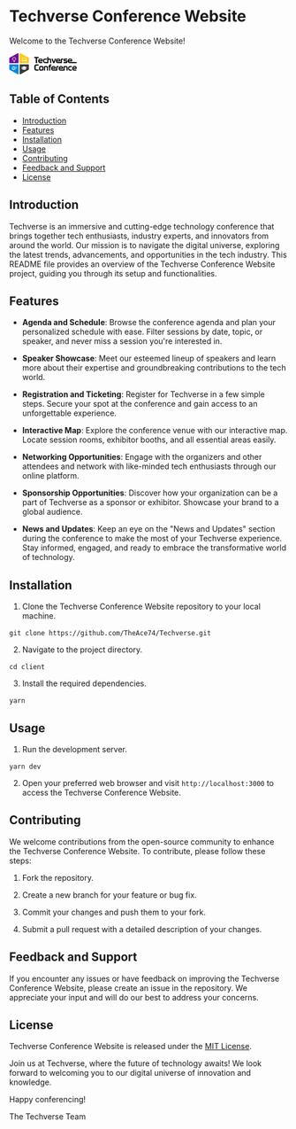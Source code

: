 # Techverse Conference Website

Welcome to the Techverse Conference Website!

![Techverse Logo](./client/src/assets/images/logo.png)

## Table of Contents

- [Introduction](#introduction)
- [Features](#features)
- [Installation](#installation)
- [Usage](#usage)
- [Contributing](#contributing)
- [Feedback and Support](#feedback-and-support)
- [License](#license)

## Introduction

Techverse is an immersive and cutting-edge technology conference that brings together tech enthusiasts, industry experts, and innovators from around the world. Our mission is to navigate the digital universe, exploring the latest trends, advancements, and opportunities in the tech industry. This README file provides an overview of the Techverse Conference Website project, guiding you through its setup and functionalities.

## Features

- **Agenda and Schedule**: Browse the conference agenda and plan your personalized schedule with ease. Filter sessions by date, topic, or speaker, and never miss a session you're interested in.

- **Speaker Showcase**: Meet our esteemed lineup of speakers and learn more about their expertise and groundbreaking contributions to the tech world.

- **Registration and Ticketing**: Register for Techverse in a few simple steps. Secure your spot at the conference and gain access to an unforgettable experience.

- **Interactive Map**: Explore the conference venue with our interactive map. Locate session rooms, exhibitor booths, and all essential areas easily.

- **Networking Opportunities**: Engage with the organizers and other attendees and network with like-minded tech enthusiasts through our online platform.

- **Sponsorship Opportunities**: Discover how your organization can be a part of Techverse as a sponsor or exhibitor. Showcase your brand to a global audience.

- **News and Updates**: Keep an eye on the "News and Updates" section during the conference to make the most of your Techverse experience. Stay informed, engaged, and ready to embrace the transformative world of technology.

## Installation

1. Clone the Techverse Conference Website repository to your local machine.

```
git clone https://github.com/TheAce74/Techverse.git
```

2. Navigate to the project directory.

```
cd client
```

3. Install the required dependencies.

```
yarn
```

## Usage

1. Run the development server.

```
yarn dev
```

2. Open your preferred web browser and visit `http://localhost:3000` to access the Techverse Conference Website.

## Contributing

We welcome contributions from the open-source community to enhance the Techverse Conference Website. To contribute, please follow these steps:

1. Fork the repository.

2. Create a new branch for your feature or bug fix.

3. Commit your changes and push them to your fork.

4. Submit a pull request with a detailed description of your changes.

## Feedback and Support

If you encounter any issues or have feedback on improving the Techverse Conference Website, please create an issue in the repository. We appreciate your input and will do our best to address your concerns.

## License

Techverse Conference Website is released under the [MIT License](./LICENSE.md).

Join us at Techverse, where the future of technology awaits! We look forward to welcoming you to our digital universe of innovation and knowledge.

Happy conferencing!

The Techverse Team
